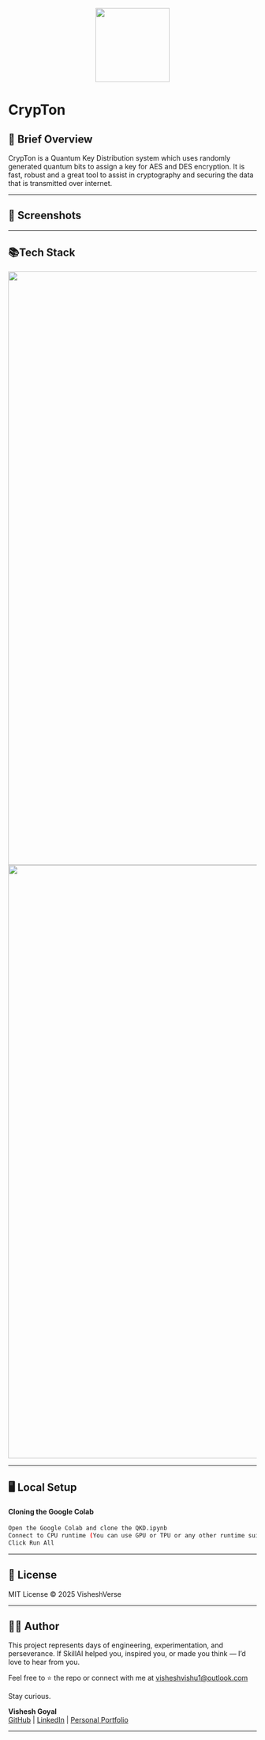 <p align='center'><img src='https://portfolioimagesvishesh.s3.ap-south-1.amazonaws.com/crypton.png' height=150px width=auto></p>

# CrypTon

## 📝 Brief Overview 
CrypTon is a Quantum Key Distribution system which uses randomly generated quantum bits to assign a key for AES and DES encryption. It is fast, robust and a great tool to assist in cryptography and securing the data that is transmitted over internet. 

---

## 📸 Screenshots 

---

## 📚Tech Stack
<p align='center'>
<img src="https://img.shields.io/badge/Python-3776AB?style=for-the-badge" height=1200px width=auto>
<img src="https://img.shields.io/badge/QisKit-5FA04E?style=for-the-badge" height=1200px width=auto>
</p>

--- 

## 🖥️ Local Setup

#### Cloning the Google Colab
```bash
Open the Google Colab and clone the QKD.ipynb
Connect to CPU runtime (You can use GPU or TPU or any other runtime suitable as per your needs)
Click Run All
```

---

## 📃 License

MIT License © 2025 VisheshVerse

---
## 🙋‍♂️ Author

This project represents days of engineering, experimentation, and perseverance. If SkillAI helped you, inspired you, or made you think — I’d love to hear from you.

Feel free to ⭐ the repo or connect with me at visheshvishu1@outlook.com

Stay curious.

**Vishesh Goyal**  
[GitHub](https://github.com/Vishesh-Goyal7) | [LinkedIn](https://linkedin.com/in/vishesh-goyal-2k5) | [Personal Portfolio](https://visheshverse.com)

---


